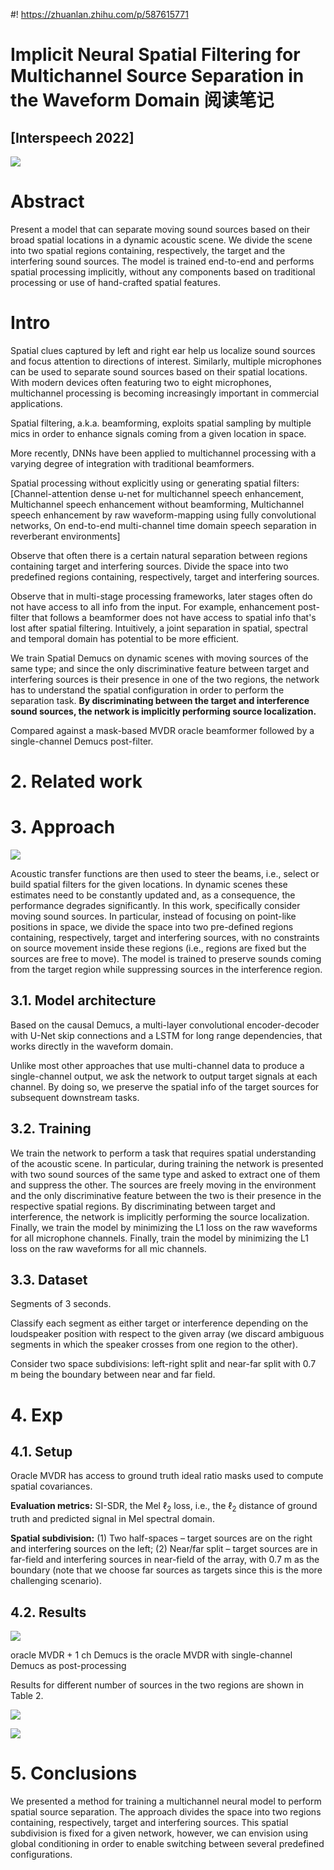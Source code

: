 #! https://zhuanlan.zhihu.com/p/587615771
# Implicit Neural Spatial Filtering for Multichannel Source Separation in the Waveform Domain 阅读笔记
## [Interspeech 2022]
![](https://raw.githubusercontent.com/FYJNEVERFOLLOWS/Picture-Bed/main/202211/20221120113112.png)
# Abstract
Present a model that can separate moving sound sources based on their broad spatial locations in a dynamic acoustic scene. We divide the scene into two spatial regions containing, respectively, the target and the interfering sound sources. The model is trained end-to-end and performs spatial processing implicitly, without any components based on traditional processing or use of hand-crafted spatial features.

# Intro
Spatial clues captured by left and right ear help us localize sound sources and focus attention to directions of interest. Similarly, multiple microphones can be used to separate sound sources based on their spatial locations. With modern devices
often featuring two to eight microphones, multichannel processing is becoming increasingly important in commercial applications.

Spatial filtering, a.k.a. beamforming, exploits spatial sampling by multiple mics in order to enhance signals coming from a given location in space.

More recently, DNNs have been applied to multichannel processing with a varying degree of integration with traditional beamformers. 

Spatial processing without explicitly using or generating spatial filters: [Channel-attention dense u-net for multichannel speech enhancement, Multichannel speech enhancement without beamforming, Multichannel speech enhancement by raw waveform-mapping using fully convolutional networks, On end-to-end multi-channel time domain speech separation in reverberant environments]

Observe that often there is a certain natural separation between regions containing target and interfering sources. Divide the space into two predefined regions containing, respectively, target and interfering sources.

Observe that in multi-stage processing frameworks, later stages often do not have access to all info from the input. For example, enhancement post-filter that follows a beamformer does not have access to spatial info that's lost after spatial filtering. Intuitively, a joint separation in spatial, spectral and temporal domain has potential to be more efficient.

We train Spatial Demucs on dynamic scenes with moving sources of the same type; and since the only discriminative feature between target and interfering sources is their presence in one of the two regions, the network has to understand the spatial configuration in order to perform the separation task. **By discriminating between the target and interference sound sources, the network is implicitly performing source localization.**

Compared against a mask-based MVDR oracle beamformer followed by a single-channel Demucs post-filter. 

# 2. Related work
# 3. Approach
![](https://raw.githubusercontent.com/FYJNEVERFOLLOWS/Picture-Bed/main/202211/20221127202048.png)

Acoustic transfer functions are then used to steer the beams, i.e., select or build spatial filters for the given locations. In dynamic scenes these estimates need to be constantly updated and, as a consequence, the performance degrades significantly. In this work, specifically consider moving sound sources. In particular, instead of focusing on point-like positions in space, we divide the space into two pre-defined regions containing, respectively, target and interfering sources, with no constraints on source movement inside these regions (i.e., regions are fixed but the sources are free to move). The model is trained to preserve sounds coming from the target region while suppressing sources in the interference region. 

## 3.1. Model architecture
Based on the causal Demucs, a multi-layer convolutional encoder-decoder with U-Net skip connections and a LSTM for long range dependencies, that works directly in the waveform domain.

Unlike most other approaches that use multi-channel data to produce a single-channel output, we ask the network to output target signals at each channel. By doing so, we preserve the spatial info of the target sources for subsequent downstream tasks.

## 3.2. Training
We train the network to perform a task that requires spatial understanding of the acoustic scene. In particular, during training the network is presented with two sound sources of the same type and asked to extract one of them and suppress the other. The sources are freely moving in the environment and the only discriminative feature between the two is their presence in the respective spatial regions. By discriminating between target and interference, the network is implicitly performing the source localization. Finally, we train the model by minimizing the L1 loss on the raw waveforms for all microphone channels. Finally, train the model by minimizing the L1 loss on the raw waveforms for all mic channels.

## 3.3. Dataset
Segments of 3 seconds.

Classify each segment as either target or interference depending on the loudspeaker position with respect to the given array (we discard ambiguous segments in which the speaker crosses from one region to the other). 

Consider two space subdivisions: left-right split and near-far split with 0.7 m being the boundary between near and far field. 

# 4. Exp
## 4.1. Setup
Oracle MVDR has access to ground truth ideal ratio masks used to compute spatial covariances.

**Evaluation metrics:** SI-SDR, the Mel $\ell_2$ loss, i.e., the $\ell_2$ distance of ground truth and predicted signal in Mel spectral domain.

**Spatial subdivision:** 
(1) Two half-spaces – target sources are on the right and interfering sources on the left;
(2) Near/far split – target sources are in far-field and interfering sources in near-field of the array, with 0.7 m as the boundary (note that we choose far sources as targets since this is the more challenging scenario).

## 4.2. Results
![](https://raw.githubusercontent.com/FYJNEVERFOLLOWS/Picture-Bed/main/202211/20221127210720.png)

oracle MVDR + 1 ch Demucs is the oracle MVDR with single-channel Demucs as post-processing

Results for different number of sources in the two regions are shown in Table 2.

![](https://raw.githubusercontent.com/FYJNEVERFOLLOWS/Picture-Bed/main/202211/20221128200552.png)

![](https://raw.githubusercontent.com/FYJNEVERFOLLOWS/Picture-Bed/main/202211/20221128200812.png)

# 5. Conclusions
We presented a method for training a multichannel neural model to perform spatial source separation. The approach divides the space into two regions containing, respectively, target and interfering sources. This spatial subdivision is fixed for a given network, however, we can envision using global conditioning in order to enable switching between several predefined configurations. 
